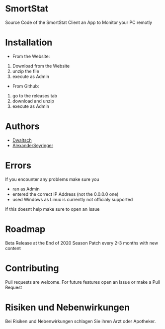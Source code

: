 # SmortStat

Source Code of the SmortStat Client an App to Monitor your PC remotly

# Installation

* From the Website:

 1. Download from the Website
 2. unzip the file
 3. execute as Admin

* From Github:
 1. go to the releases tab
 2. download and unzip
 3. execute as Admin
 
# Authors
* [Dwaltsch](https://github.com/dwaltsch)
* [AlexanderSeyringer](https://github.com/alexanderseyringer)
# Errors
If you encounter any problems make sure you
* ran as Admin
* entered the correct IP Address (not the 0.0.0.0 one)
* used Windows as Linux is currently not officialy supported

If this doesnt help make sure to open an Issue

# Roadmap
Beta Release at the End of 2020
Season Patch every 2-3 months with new content

# Contributing
Pull requests are welcome. For future features open an Issue or make a Pull Request

# Risiken und Nebenwirkungen
Bei Risiken und Nebenwirkungen schlagen Sie ihren Arzt oder Apotheker.
